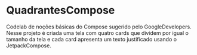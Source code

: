 # QuadrantesCompose

Codelab de noções básicas do Compose sugerido pelo GoogleDevelopers. 
Nesse projeto é criada uma tela com quatro cards que dividem por igual o tamanho da tela e cada card apresenta um texto justificado usando o JetpackCompose.
